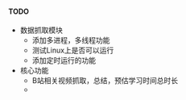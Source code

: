 #### TODO
- 数据抓取模块
    - 添加多进程，多线程功能  
    - 测试Linux上是否可以运行
    - 添加定时运行的功能
- 核心功能
    - B站相关视频抓取，总结，预估学习时间总时长
    - 